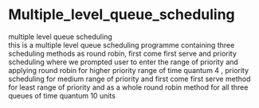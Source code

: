# Multiple_level_queue_scheduling
multiple level queue scheduling  
this is a multiple level queue scheduling programme containing three scheduling methods as round robin, first come first serve and priority scheduling
where we prompted user to enter the range of priority and applying round robin for higher priority range of time quantum 4  , priority scheduling for medium range of priority
and first come first serve method for least range of priority and as a whole round robin method for all three queues of time quantum 10 units
